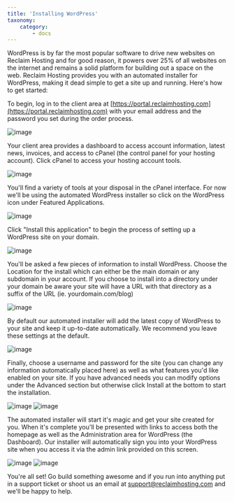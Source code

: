 ```yaml
---
title: 'Installing WordPress'
taxonomy:
    category:
        - docs
---
```


WordPress is by far the most popular software to drive new websites on Reclaim Hosting and for good reason, it powers over 25% of all websites on the internet and remains a solid platform for building out a space on the web. Reclaim Hosting provides you with an automated installer for WordPress, making it dead simple to get a site up and running. Here's how to get started:

To begin, log in to the client area at [https://portal.reclaimhosting.com](https://portal.reclaimhosting.com) with your email address and the password you set during the order process.

![image](http://i.imgur.com/078MlRC.png)

Your client area provides a dashboard to access account information, latest news, invoices, and access to cPanel (the control panel for your hosting account). Click cPanel to access your hosting account tools.

![image](http://i.imgur.com/D5ub8iv.png)

You'll find a variety of tools at your disposal in the cPanel interface. For now we'll be using the automated WordPress installer so click on the WordPress icon under Featured Applications.

![image](http://i.imgur.com/byE43gg.png)

Click "Install this application" to begin the process of setting up a WordPress site on your domain.

![image](http://i.imgur.com/kSeeUq0.png)

You'll be asked a few pieces of information to install WordPress. Choose the Location for the install which can either be the main domain or any subdomain in your account. If you choose to install into a directory under your domain be aware your site will have a URL with that directory as a suffix of the URL (ie. yourdomain.com/blog)

![image](http://i.imgur.com/awJLQyX.png)

By default our automated installer will add the latest copy of WordPress to your site and keep it up-to-date automatically. We recommend you leave these settings at the default.

![image](http://i.imgur.com/ixmoTlS.png)

Finally, choose a username and password for the site (you can change any information automatically placed here) as well as what features you'd like enabled on your site. If you have advanced needs you can modify options under the Advanced section but otherwise click Install at the bottom to start the installation.

![image](http://i.imgur.com/HEnswdv.png)
![image](http://i.imgur.com/ibPRnBL.png)

The automated installer will start it's magic and get your site created for you. When it's complete you'll be presented with links to access both the homepage as well as the Administration area for WordPress (the Dashboard). Our installer will automatically sign you into your WordPress site when you access it via the admin link provided on this screen.

![image](http://i.imgur.com/qCtVhyu.png)
![image](http://i.imgur.com/gJs12CQ.png)

You're all set! Go build something awesome and if you run into anything put in a support ticket or shoot us an email at [support@reclaimhosting.com](mailto:support@reclaimhosting.com) and we'll be happy to help.

<meta property="st:image" content="http://i.imgur.com/kSeeUq0.png">
